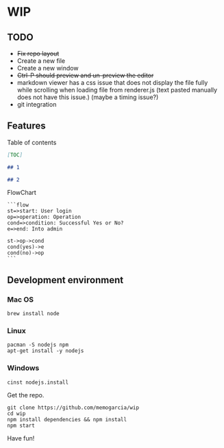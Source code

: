 # WIP

## TODO

- ~~Fix repo layout~~
- Create a new file
- Create a new window
- ~~Ctrl-P should preview and un-preview the editor~~
- markdown viewer has a css issue that does not display the file fully while scrolling when loading file from renderer.js (text pasted manually does not have this issue.) (maybe a timing issue?)
- git integration

## Features

Table of contents

```markdown
[TOC]

## 1

## 2
```

FlowChart

    ```flow
    st=>start: User login
    op=>operation: Operation
    cond=>condition: Successful Yes or No?
    e=>end: Into admin

    st->op->cond
    cond(yes)->e
    cond(no)->op
    ```

## Development environment

### Mac OS

    brew install node

### Linux

    pacman -S nodejs npm
    apt-get install -y nodejs

### Windows

    cinst nodejs.install

Get the repo.

    git clone https://github.com/memogarcia/wip
    cd wip
    npm install dependencies && npm install
    npm start

Have fun!